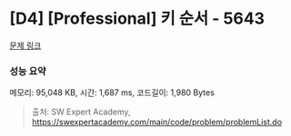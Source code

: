 # [D4] [Professional] 키 순서 - 5643 

[문제 링크](https://swexpertacademy.com/main/code/problem/problemDetail.do?contestProbId=AWXQsLWKd5cDFAUo) 

### 성능 요약

메모리: 95,048 KB, 시간: 1,687 ms, 코드길이: 1,980 Bytes



> 출처: SW Expert Academy, https://swexpertacademy.com/main/code/problem/problemList.do